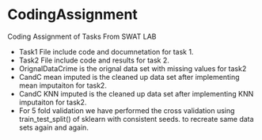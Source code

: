 # CodingAssignment
Coding Assignment of Tasks From SWAT LAB
* Task1 File include code and documnetation for task 1.
* Task2 File include code and results for task 2.
* OrignalDataCrime is the orignal data set with missing values for task2
* CandC mean imputed is the cleaned up data set after implementing mean imputaiton for task2.
* CandC KNN imputed is the cleaned up data set after implementing KNN imputaiton for task2.
* For 5 fold validation we have performed the cross validation using train_test_split() of sklearn with consistent seeds. to recreate same data sets again and again.







